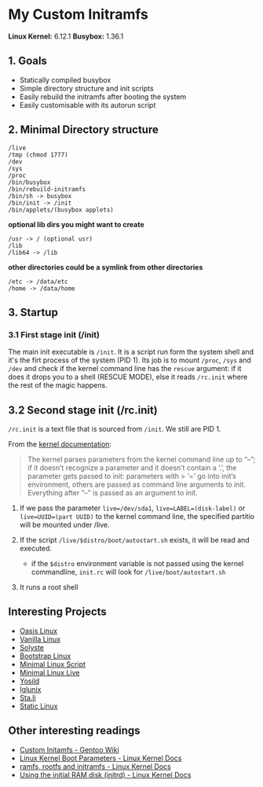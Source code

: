 # My Custom Initramfs

**Linux Kernel:** 6.12.1
**Busybox:** 1.36.1

## 1. Goals

* Statically compiled busybox
* Simple directory structure and init scripts
* Easily rebuild the initramfs after booting the system
* Easily customisable with its autorun script

## 2.  Minimal Directory structure

```
/live
/tmp (chmod 1777)
/dev
/sys
/proc
/bin/busybox
/bin/rebuild-initramfs
/bin/sh -> busybox
/bin/init -> /init
/bin/applets/(busybox applets)
```

**optional lib dirs you might want to create**

```
/usr -> / (optional usr)
/lib
/lib64 -> /lib
```

**other directories could be a symlink from other directories**

```
/etc -> /data/etc
/home -> /data/home
```

## 3. Startup

### 3.1 First stage init (/init)

The main init executable is `/init`. It is a script run form the system shell and 
it's the firt process of the system (PID 1). Its job is to mount `/proc`, `/sys` and `/dev` and
check if the kernel command line has the `rescue` argument: if it does it drops you to a shell
(RESCUE MODE), else it reads `/rc.init` where the rest of the magic happens.

## 3.2 Second stage init (/rc.init)

`/rc.init` is a text file that is sourced from `/init`. We still are PID 1.

From the [kernel documentation](https://www.kernel.org/doc/html/v4.14/admin-guide/kernel-parameters.html): 
> The kernel parses parameters from the kernel command line up to “–”; if it doesn’t recognize a parameter and it doesn’t contain a ‘.’, the parameter gets passed to init: parameters with > ‘=’ go into init’s environment, others are passed as command line arguments to init. Everything after “–” is passed as an argument to init.

1. If we pass the parameter `live=/dev/sda1`, `live=LABEL=(disk-label)` or `live=UUID=(part UUID)` to the kernel command line, the specified partitio  will be
mounted under /live.

2. If the script `/live/$distro/boot/autostart.sh` exists, it will be read and executed.
   - if the  `$distro` environment variable is not passed using the kernel commandline, `init.rc` will look for `/live/boot/autostart.sh`

3. It runs a root shell


## Interesting Projects

* [Oasis Linux](https://github.com/oasislinux/oasis/tree/master)
* [Vanilla Linux](https://projects.malikania.fr/vanilla/index.html)
* [Solyste](https://framagit.org/Ypnose/solyste/)
* [Bootstrap Linux](https://github.com/pikhq/bootstrap-linux/)
* [Minimal Linux Script](https://github.com/ivandavidov/minimal-linux-script)
* [Minimal Linux Live](https://github.com/ivandavidov/minimal)
* [Yosild](https://github.com/jaromaz/yosild/)
* [Iglunix](https://github.com/iglunix/iglunix/)
* [Sta.li](https://sta.li/)
* [Static Linux](http://flibex.ru/)

## Other interesting readings

* [Custom Initamfs - Gentoo Wiki](https://wiki.gentoo.org/wiki/Custom_Initramfs)
* [Linux Kernel Boot Parameters - Linux Kernel Docs](https://www.kernel.org/doc/html/v4.14/admin-guide/kernel-parameters.html)
* [ramfs, rootfs and initramfs - Linux Kernel Docs](https://github.com/torvalds/linux/blob/master/Documentation/filesystems/ramfs-rootfs-initramfs.rst)
* [Using the initial RAM disk (initrd) - Linux Kernel Docs](https://github.com/torvalds/linux/blob/master/Documentation/admin-guide/initrd.rst)
